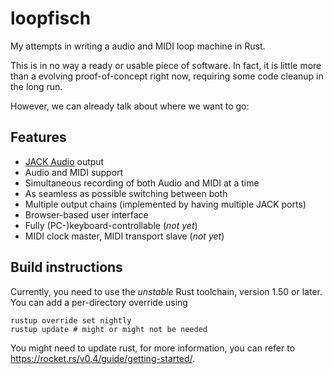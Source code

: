 loopfisch
=========

My attempts in writing a audio and MIDI loop machine in Rust.

This is in no way a ready or usable piece of software. In fact, it is little
more than a evolving proof-of-concept right now, requiring some code cleanup
in the long run.

However, we can already talk about where we want to go:

Features
--------

- [JACK Audio](https://jackaudio.org) output
- Audio and MIDI support
- Simultaneous recording of both Audio and MIDI at a time
- As seamless as possible switching between both
- Multiple output chains (implemented by having multiple JACK ports)
- Browser-based user interface
- Fully (PC-)keyboard-controllable (_not yet_)
- MIDI clock master, MIDI transport slave (_not yet_)

Build instructions
------------------

Currently, you need to use the *unstable* Rust toolchain, version 1.50 or later. 
You can add a per-directory override using

```
rustup override set nightly
rustup update # might or might not be needed
```

You might need to update rust, for more information, you can refer to
https://rocket.rs/v0.4/guide/getting-started/.
